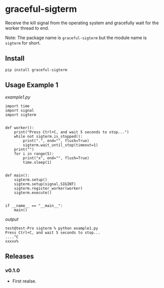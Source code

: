 # graceful-sigterm

Receive the kill signal from the operating system and gracefully wait for the worker thread to end.

Note: The package name is `graceful-sigterm` but the module name is `sigterm` for short.

## Install

```
pip install graceful-sigterm
```

## Usage Example 1

*example1.py*

```
import time
import signal
import sigterm


def worker():
    print("Press Ctrl+C, and wait 5 seconds to stop...")
    while not sigterm.is_stopped():
        print(".", end="", flush=True)
        sigterm.wait_until_stop(timeout=1)
    print("")
    for i in range(5):
        print("x", end="", flush=True)
        time.sleep(1)


def main():
    sigterm.setup()
    sigterm.setup(signal.SIGINT)
    sigterm.register_worker(worker)
    sigterm.execute()


if __name__ == "__main__":
    main()
```

*output*

```
test@test-Pro sigterm % python example1.py
Press Ctrl+C, and wait 5 seconds to stop...
....^C
xxxxx%      
```


## Releases

### v0.1.0

- First realse.